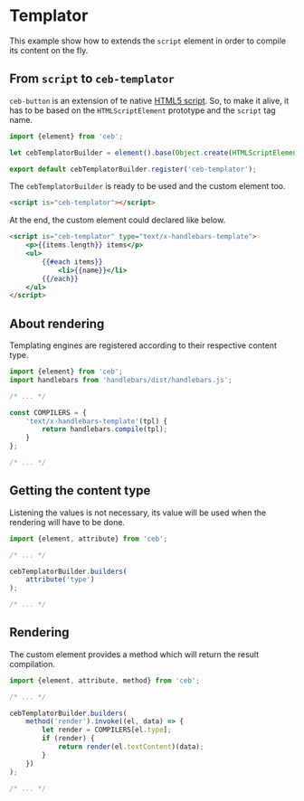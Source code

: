 # Templator

This example show how to extends the `script` element in order to compile its content on the fly. 

## From `script` to `ceb-templator`

`ceb-button` is an extension of te native [HTML5 script][HTML5-script].
So, to make it alive, it has to be based on the `HTMLScriptElement` prototype and the `script` tag name.

```javascript
import {element} from 'ceb';

let cebTemplatorBuilder = element().base(Object.create(HTMLScriptElement.prototype), 'script');

export default cebTemplatorBuilder.register('ceb-templator');
```

The `cebTemplatorBuilder` is ready to be used and the custom element too.

```html
<script is="ceb-templator"></script>
```

At the end, the custom element could declared like below.

```html
<script is="ceb-templator" type="text/x-handlebars-template">
    <p>{{items.length}} items</p>
    <ul>
        {{#each items}}
            <li>{{name}}</li>
        {{/each}}
    </ul>
</script>
```

## About rendering

Templating engines are registered according to their respective content type.

```javascript
import {element} from 'ceb';
import handlebars from 'handlebars/dist/handlebars.js';

/* ... */

const COMPILERS = {
    'text/x-handlebars-template'(tpl) {
        return handlebars.compile(tpl);
    }
};

/* ... */
```

## Getting the content type

Listening the values is not necessary, its value will  be used when the rendering will have to be done.

```javascript
import {element, attribute} from 'ceb';

/* ... */

cebTemplatorBuilder.builders(
    attribute('type')
);

/* ... */
```

## Rendering

The custom element provides a method which will return the result compilation.

```javascript
import {element, attribute, method} from 'ceb';

/* ... */

cebTemplatorBuilder.builders(
    method('render').invoke((el, data) => {
        let render = COMPILERS[el.type];
        if (render) {
            return render(el.textContent)(data);
        }
    })
);

/* ... */
```

[HTML5-script]: https://html.spec.whatwg.org/multipage/script.html
